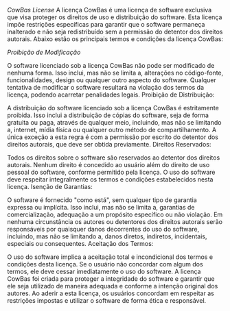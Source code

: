 *CowBas License*
A licença CowBas é uma licença de software exclusiva que visa proteger os direitos de uso e distribuição do software. Esta licença impõe restrições específicas para garantir que o software permaneça inalterado e não seja redistribuído sem a permissão do detentor dos direitos autorais. Abaixo estão os principais termos e condições da licença CowBas:

*Proibição de Modificação*

O software licenciado sob a licença CowBas não pode ser modificado de nenhuma forma. Isso inclui, mas não se limita a, alterações no código-fonte, funcionalidades, design ou qualquer outro aspecto do software.
Qualquer tentativa de modificar o software resultará na violação dos termos da licença, podendo acarretar penalidades legais.
Proibição de Distribuição:

A distribuição do software licenciado sob a licença CowBas é estritamente proibida. Isso inclui a distribuição de cópias do software, seja de forma gratuita ou paga, através de qualquer meio, incluindo, mas não se limitando a, internet, mídia física ou qualquer outro método de compartilhamento.
A única exceção a esta regra é com a permissão por escrito do detentor dos direitos autorais, que deve ser obtida previamente.
Direitos Reservados:

Todos os direitos sobre o software são reservados ao detentor dos direitos autorais. Nenhum direito é concedido ao usuário além do direito de uso pessoal do software, conforme permitido pela licença.
O uso do software deve respeitar integralmente os termos e condições estabelecidos nesta licença.
Isenção de Garantias:

O software é fornecido "como está", sem qualquer tipo de garantia expressa ou implícita. Isso inclui, mas não se limita a, garantias de comercialização, adequação a um propósito específico ou não violação.
Em nenhuma circunstância os autores ou detentores dos direitos autorais serão responsáveis por quaisquer danos decorrentes do uso do software, incluindo, mas não se limitando a, danos diretos, indiretos, incidentais, especiais ou consequentes.
Aceitação dos Termos:

O uso do software implica a aceitação total e incondicional dos termos e condições desta licença. Se o usuário não concordar com algum dos termos, ele deve cessar imediatamente o uso do software.
A licença CowBas foi criada para proteger a integridade do software e garantir que ele seja utilizado de maneira adequada e conforme a intenção original dos autores. Ao aderir a esta licença, os usuários concordam em respeitar as restrições impostas e utilizar o software de forma ética e responsável.
